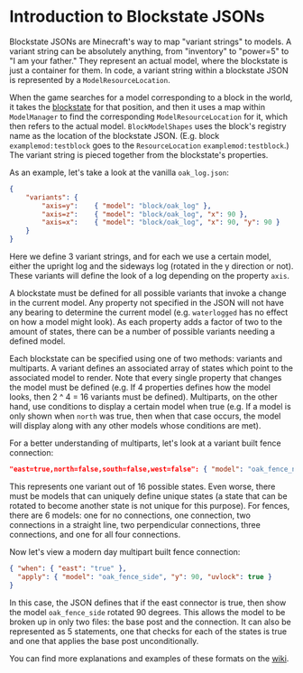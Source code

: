 Introduction to Blockstate JSONs
================================

Blockstate JSONs are Minecraft's way to map "variant strings" to models. A variant string can be absolutely anything, from "inventory" to "power=5" to "I am your father." They represent an actual model, where the blockstate is just a container for them. In code, a variant string within a blockstate JSON is represented by a `ModelResourceLocation`.

When the game searches for a model corresponding to a block in the world, it takes the [blockstate][] for that position, and then it uses a map within `ModelManager` to find the corresponding `ModelResourceLocation` for it, which then refers to the actual model. `BlockModelShapes` uses the block's registry name as the location of the blockstate JSON. (E.g. block `examplemod:testblock` goes to the `ResourceLocation` `examplemod:testblock`.) The variant string is pieced together from the blockstate's properties.

As an example, let's take a look at the vanilla `oak_log.json`:

```json
{
    "variants": {
        "axis=y":    { "model": "block/oak_log" },
        "axis=z":    { "model": "block/oak_log", "x": 90 },
        "axis=x":    { "model": "block/oak_log", "x": 90, "y": 90 }
    }
}
```

Here we define 3 variant strings, and for each we use a certain model, either the upright log and the sideways log (rotated in the y direction or not). These variants will define the look of a log depending on the property `axis`.

A blockstate must be defined for all possible variants that invoke a change in the current model. Any property not specified in the JSON will not have any bearing to determine the current model (e.g. `waterlogged` has no effect on how a model might look). As each property adds a factor of two to the amount of states, there can be a number of possible variants needing a defined model.

Each blockstate can be specified using one of two methods: variants and multiparts. A variant defines an associated array of states which point to the associated model to render. Note that every single property that changes the model must be defined (e.g. If 4 properties defines how the model looks, then 2 ^ 4 = 16 variants must be defined). Multiparts, on the other hand, use conditions to display a certain model when true (e.g. If a model is only shown when `north` was true, then when that case occurs, the model will display along with any other models whose conditions are met).

For a better understanding of multiparts, let's look at a variant built fence connection:

```json
"east=true,north=false,south=false,west=false": { "model": "oak_fence_n", "y": 90, "uvlock": true }
```

This represents one variant out of 16 possible states. Even worse, there must be models that can uniquely define unique states (a state that can be rotated to become another state is not unique for this purpose). For fences, there are 6 models: one for no connections, one connection, two connections in a straight line, two perpendicular connections, three connections, and one for all four connections.

Now let's view a modern day multipart built fence connection:

```json
{ "when": { "east": "true" },
  "apply": { "model": "oak_fence_side", "y": 90, "uvlock": true }
}
```

In this case, the JSON defines that if the east connector is true, then show the model `oak_fence_side` rotated 90 degrees. This allows the model to be broken up in only two files: the base post and the connection. It can also be represented as 5 statements, one that checks for each of the states is true and one that applies the base post unconditionally.

You can find more explanations and examples of these formats on the [wiki][].

[blockstate]: ../../blocks/states.md
[Forge blockstate]: forgeBlockstates.md
[wiki]: https://minecraft.gamepedia.com/Model#Block_states
